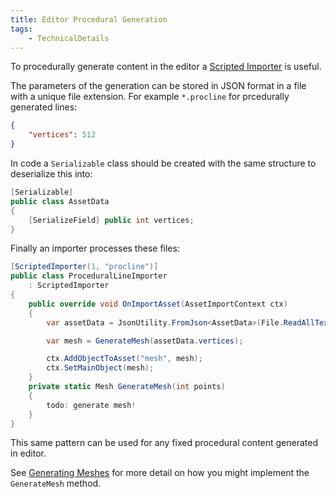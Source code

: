 ```yaml
---
title: Editor Procedural Generation
tags:
    - TechnicalDetails
---
```


To procedurally generate content in the editor a [Scripted Importer](https://docs.unity3d.com/Manual/ScriptedImporters.html) is useful.

The parameters of the generation can be stored in JSON format in a file with a unique file extension. For example `*.procline` for prcedurally generated lines:
```json
{
	"vertices": 512
}
```

In code a `Serializable` class should be created with the same structure to deserialize this into:
```csharp
[Serializable]
public class AssetData
{
	[SerializeField] public int vertices;
}
```

Finally an importer processes these files:
```csharp
[ScriptedImporter(1, "procline")]
public class ProceduralLineImporter
	: ScriptedImporter
{
	public override void OnImportAsset(AssetImportContext ctx)
	{
		var assetData = JsonUtility.FromJson<AssetData>(File.ReadAllText(ctx.assetPath));

		var mesh = GenerateMesh(assetData.vertices);

		ctx.AddObjectToAsset("mesh", mesh);
		ctx.SetMainObject(mesh);
	}
	private static Mesh GenerateMesh(int points)
	{
		todo: generate mesh!
	}
}
```

This same pattern can be used for any fixed procedural content generated in editor.

See [Generating Meshes](GeneratingMeshes.md) for more detail on how you might implement the `GenerateMesh` method.
